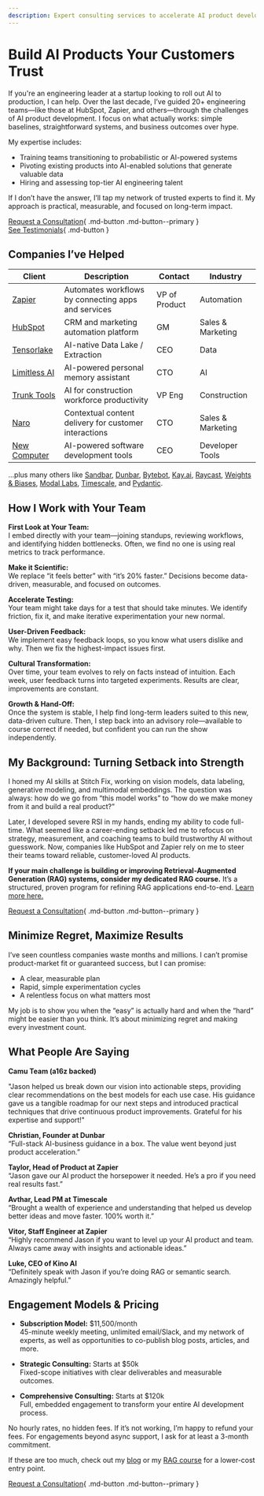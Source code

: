 ```yaml
---
description: Expert consulting services to accelerate AI product development, minimize regrets, and drive business outcomes. Book a consultation today!
---
```


# Build AI Products Your Customers Trust

If you're an engineering leader at a startup looking to roll out AI to production, I can help. Over the last decade, I’ve guided 20+ engineering teams—like those at HubSpot, Zapier, and others—through the challenges of AI product development. I focus on what actually works: simple baselines, straightforward systems, and business outcomes over hype.

My expertise includes:

- Training teams transitioning to probabilistic or AI-powered systems  
- Pivoting existing products into AI-enabled solutions that generate valuable data  
- Hiring and assessing top-tier AI engineering talent

If I don’t have the answer, I’ll tap my network of trusted experts to find it. My approach is practical, measurable, and focused on long-term impact.

[Request a Consultation](mailto:work@jxnl.co){ .md-button .md-button--primary }  
[See Testimonials](#what-people-are-saying){ .md-button }  

## Companies I’ve Helped

| Client                                        | Description                                                | Contact        | Industry           |
|-----------------------------------------------|------------------------------------------------------------|----------------|--------------------|
| [Zapier](https://zapier.com/)                 | Automates workflows by connecting apps and services        | VP of Product  | Automation         |
| [HubSpot](https://hubspot.com/)               | CRM and marketing automation platform                      | GM             | Sales & Marketing  |
| [Tensorlake](https://tensorlake.ai/)          | AI-native Data Lake / Extraction                           | CEO            | Data               |
| [Limitless AI](http://limitless.ai/)          | AI-powered personal memory assistant                       | CTO            | AI                 |
| [Trunk Tools](https://trunktools.com/)        | AI for construction workforce productivity                 | VP Eng         | Construction       |
| [Naro](http://narohq.com/)                    | Contextual content delivery for customer interactions      | CTO            | Sales & Marketing  |
| [New Computer](http://new.computer/)          | AI-powered software development tools                      | CEO            | Developer Tools    |

…plus many others like [Sandbar](https://sandbar.inc/), [Dunbar](https://trydunbar.com/), [Bytebot](https://bytebot.ai/), [Kay.ai](http://kay.ai/), [Raycast](https://raycast.com/), [Weights & Biases](https://wandb.ai/), [Modal Labs](https://modal.com/), [Timescale](https://timescale.com/), and [Pydantic](http://pydantic.dev/).

## How I Work with Your Team

**First Look at Your Team:**  
I embed directly with your team—joining standups, reviewing workflows, and identifying hidden bottlenecks. Often, we find no one is using real metrics to track performance.

**Make it Scientific:**  
We replace “it feels better” with “it’s 20% faster.” Decisions become data-driven, measurable, and focused on outcomes.

**Accelerate Testing:**  
Your team might take days for a test that should take minutes. We identify friction, fix it, and make iterative experimentation your new normal.

**User-Driven Feedback:**  
We implement easy feedback loops, so you know what users dislike and why. Then we fix the highest-impact issues first.

**Cultural Transformation:**  
Over time, your team evolves to rely on facts instead of intuition. Each week, user feedback turns into targeted experiments. Results are clear, improvements are constant.

**Growth & Hand-Off:**  
Once the system is stable, I help find long-term leaders suited to this new, data-driven culture. Then, I step back into an advisory role—available to course correct if needed, but confident you can run the show independently.

## My Background: Turning Setback into Strength

I honed my AI skills at Stitch Fix, working on vision models, data labeling, generative modeling, and multimodal embeddings. The question was always: how do we go from “this model works” to “how do we make money from it and build a real product?”

Later, I developed severe RSI in my hands, ending my ability to code full-time. What seemed like a career-ending setback led me to refocus on strategy, measurement, and coaching teams to build trustworthy AI without guesswork. Now, companies like HubSpot and Zapier rely on me to steer their teams toward reliable, customer-loved AI products.

**If your main challenge is building or improving Retrieval-Augmented Generation (RAG) systems, consider my dedicated RAG course.** It’s a structured, proven program for refining RAG applications end-to-end. [Learn more here.](./systematically-improve-your-rag.md)

[Request a Consultation](https://form.typeform.com/to/hQH2X1bI){ .md-button .md-button--primary }

## Minimize Regret, Maximize Results

I’ve seen countless companies waste months and millions. I can’t promise product-market fit or guaranteed success, but I can promise:

- A clear, measurable plan  
- Rapid, simple experimentation cycles  
- A relentless focus on what matters most

My job is to show you when the “easy” is actually hard and when the “hard” might be easier than you think. It’s about minimizing regret and making every investment count.

## What People Are Saying

**Camu Team (a16z backed)**

"Jason helped us break down our vision into actionable steps, providing clear recommendations on the best models for each use case. His guidance gave us a tangible roadmap for our next steps and introduced practical techniques that drive continuous product improvements. Grateful for his expertise and support!"

**Christian, Founder at Dunbar**  
“Full-stack AI-business guidance in a box. The value went beyond just product acceleration.”

**Taylor, Head of Product at Zapier**  
“Jason gave our AI product the horsepower it needed. He’s a pro if you need real results fast.”

**Avthar, Lead PM at Timescale**  
“Brought a wealth of experience and understanding that helped us develop better ideas and move faster. 100% worth it.”

**Vitor, Staff Engineer at Zapier**  
“Highly recommend Jason if you want to level up your AI product and team. Always came away with insights and actionable ideas.”

**Luke, CEO of Kino AI**  
“Definitely speak with Jason if you’re doing RAG or semantic search. Amazingly helpful.”

## Engagement Models & Pricing

- **Subscription Model:** $11,500/month  
  45-minute weekly meeting, unlimited email/Slack, and my network of experts, as well as opportunities to co-publish blog posts, articles, and more.

- **Strategic Consulting:** Starts at $50k  
  Fixed-scope initiatives with clear deliverables and measurable outcomes.

- **Comprehensive Consulting:** Starts at $120k  
  Full, embedded engagement to transform your entire AI development process.

No hourly rates, no hidden fees. If it’s not working, I’m happy to refund your fees. For engagements beyond async support, I ask for at least a 3-month commitment.

If these are too much, check out my [blog](./writing/index.md) or my [RAG course](./systematically-improve-your-rag.md) for a lower-cost entry point.

<!-- [Request a Consultation](https://form.typeform.com/to/hQH2X1bI){ .md-button .md-button--primary } -->
[Request a Consultation](mailto:work@jxnl.co){ .md-button .md-button--primary }

